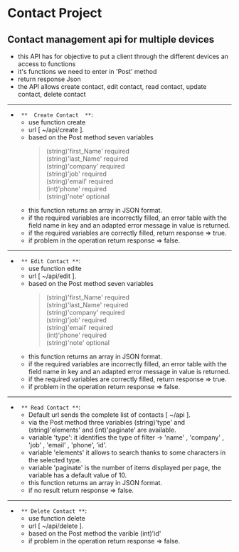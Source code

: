 # Contact Project

## Contact management api for multiple devices 

- this API has for objective to put a client through the different devices an access to functions 
- it's functions we need to enter in 'Post' method
- return response Json
- the API allows create contact, edit contact, read contact, update contact, delete contact
----

-  ` **  Create Contact  **`:
    * use function create 
    * url [ ~/api/create ].
    * based on the Post method seven variables
        > (string)'first_Name'  required   
        > (string)'last_Name'   required  
        > (string)'company'     required  
        >(string)'job'          required  
        >(string)'email'        required  
        >(int)'phone'           required  
        >(string)'note'         optional  
    * this function returns an array in JSON format.
    * if the required variables are incorrectly filled, an error table with the field name in key and an adapted error message in value is returned. 
    * if the required variables are correctly filled, return response => true.
    * if problem in the operation return response => false.
---
-  ` ** Edit Contact **`:
    * use function edite
    * url [ ~/api/edit ].
    * based on the Post method seven variables
        >(string)'first_Name' required  
        >(string)'last_Name'  required  
        >(string)'company'    required  
        >(string)'job'        required  
        >(string)'email'      required  
        >(int)'phone'         required  
        >(string)'note'       optional  
    * this function returns an array in JSON format.
    * if the required variables are incorrectly filled, an error table with the field name in key and an adapted error message in value is returned.
    * if the required variables are correctly filled, return response => true.
    * if problem in the operation return response => false.
---
-  ` ** Read Contact **`:
    * Default url sends the complete list of contacts [ ~/api ].
    * via the Post method three variables (string)'type' and (string)'elements' and (int)'paginate' are available.
    * variable 'type': it identifies the type of filter -> 'name' , 'company' , 'job' , 'email' , 'phone', 'id'.
    * variable 'elements' it allows to search thanks to some characters in the selected type.
    * variable 'paginate' is the number of items displayed per page, the variable has a default value of 10.
    * this function returns an array in JSON format.
    * if no result return response => false.
---
-  ` ** Delete Contact **`:
    * use function delete
    * url [ ~/api/delete ].
    * based on the Post method the varible (int)'id'
    * if problem in the operation return response => false.

